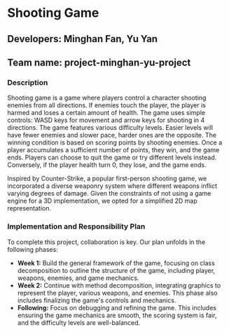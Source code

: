 # Shooting Game
## Developers: Minghan Fan, Yu Yan
## Team name: project-minghan-yu-project

### Description
Shooting game is a game where players control a character shooting enemies from all directions. If enemies touch the player, the player is harmed and loses a certain amount of health. The game uses simple controls: WASD keys for movement and arrow keys for shooting in 4 directions. The game features various difficulty levels. Easier levels will have fewer enemies and slower pace, harder ones are the opposite. The winning condition is based on scoring points by shooting enemies. Once a player accumulates a sufficient number of points, they win, and the game ends. Players can choose to quit the game or try different levels instead. Conversely, if the player health turn 0, they lose, and the game ends. 

Inspired by Counter-Strike, a popular first-person shooting game, we incorporated a diverse weaponry system where different weapons inflict varying degrees of damage. Given the constraints of not using a game engine for a 3D implementation, we opted for a simplified 2D map representation.

### Implementation and Responsibility Plan
To complete this project, collaboration is key. Our plan unfolds in the following phases:

- **Week 1:** Build the general framework of the game, focusing on class decomposition to outline the structure of the game, including player, weapons, enemies, and game mechanics.
- **Week 2:** Continue with method decomposition, integrating graphics to represent the player, various weapons, and enemies. This phase also includes finalizing the game's controls and mechanics.
- **Following:** Focus on debugging and refining the game. This includes ensuring the game mechanics are smooth, the scoring system is fair, and the difficulty levels are well-balanced.


